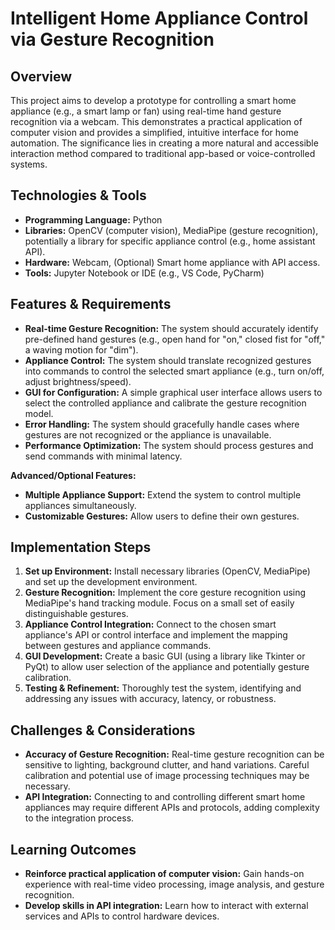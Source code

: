 # Intelligent Home Appliance Control via Gesture Recognition

## Overview

This project aims to develop a prototype for controlling a smart home appliance (e.g., a smart lamp or fan) using real-time hand gesture recognition via a webcam.  This demonstrates a practical application of computer vision and provides a simplified, intuitive interface for home automation.  The significance lies in creating a more natural and accessible interaction method compared to traditional app-based or voice-controlled systems.

## Technologies & Tools

* **Programming Language:** Python
* **Libraries:** OpenCV (computer vision), MediaPipe (gesture recognition), potentially a library for specific appliance control (e.g., home assistant API).
* **Hardware:** Webcam,  (Optional) Smart home appliance with API access.
* **Tools:**  Jupyter Notebook or IDE (e.g., VS Code, PyCharm)


## Features & Requirements

- **Real-time Gesture Recognition:**  The system should accurately identify pre-defined hand gestures (e.g., open hand for "on," closed fist for "off,"  a waving motion for "dim").
- **Appliance Control:** The system should translate recognized gestures into commands to control the selected smart appliance (e.g., turn on/off, adjust brightness/speed).
- **GUI for Configuration:** A simple graphical user interface allows users to select the controlled appliance and calibrate the gesture recognition model.
- **Error Handling:**  The system should gracefully handle cases where gestures are not recognized or the appliance is unavailable.
- **Performance Optimization:** The system should process gestures and send commands with minimal latency.

**Advanced/Optional Features:**

- **Multiple Appliance Support:** Extend the system to control multiple appliances simultaneously.
- **Customizable Gestures:** Allow users to define their own gestures.


## Implementation Steps

1. **Set up Environment:** Install necessary libraries (OpenCV, MediaPipe) and set up the development environment.
2. **Gesture Recognition:** Implement the core gesture recognition using MediaPipe's hand tracking module.  Focus on a small set of easily distinguishable gestures.
3. **Appliance Control Integration:** Connect to the chosen smart appliance's API or control interface and implement the mapping between gestures and appliance commands.
4. **GUI Development:** Create a basic GUI (using a library like Tkinter or PyQt) to allow user selection of the appliance and potentially gesture calibration.
5. **Testing & Refinement:** Thoroughly test the system, identifying and addressing any issues with accuracy, latency, or robustness.


## Challenges & Considerations

- **Accuracy of Gesture Recognition:**  Real-time gesture recognition can be sensitive to lighting, background clutter, and hand variations.  Careful calibration and potential use of image processing techniques may be necessary.
- **API Integration:** Connecting to and controlling different smart home appliances may require different APIs and protocols, adding complexity to the integration process.


## Learning Outcomes

- **Reinforce practical application of computer vision:** Gain hands-on experience with real-time video processing, image analysis, and gesture recognition.
- **Develop skills in API integration:** Learn how to interact with external services and APIs to control hardware devices.

